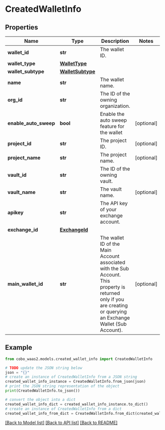 # CreatedWalletInfo


## Properties

Name | Type | Description | Notes
------------ | ------------- | ------------- | -------------
**wallet_id** | **str** | The wallet ID. | 
**wallet_type** | [**WalletType**](WalletType.md) |  | 
**wallet_subtype** | [**WalletSubtype**](WalletSubtype.md) |  | 
**name** | **str** | The wallet name. | 
**org_id** | **str** | The ID of the owning organization. | 
**enable_auto_sweep** | **bool** | Enable the auto sweep feature for the wallet | [optional] 
**project_id** | **str** | The project ID. | [optional] 
**project_name** | **str** | The project name. | [optional] 
**vault_id** | **str** | The ID of the owning vault. | 
**vault_name** | **str** | The vault name. | [optional] 
**apikey** | **str** | The API key of your exchange account. | 
**exchange_id** | [**ExchangeId**](ExchangeId.md) |  | 
**main_wallet_id** | **str** | The wallet ID of the Main Account associated with the Sub Account. This property is returned only if you are creating or querying an Exchange Wallet (Sub Account). | [optional] 

## Example

```python
from cobo_waas2.models.created_wallet_info import CreatedWalletInfo

# TODO update the JSON string below
json = "{}"
# create an instance of CreatedWalletInfo from a JSON string
created_wallet_info_instance = CreatedWalletInfo.from_json(json)
# print the JSON string representation of the object
print(CreatedWalletInfo.to_json())

# convert the object into a dict
created_wallet_info_dict = created_wallet_info_instance.to_dict()
# create an instance of CreatedWalletInfo from a dict
created_wallet_info_from_dict = CreatedWalletInfo.from_dict(created_wallet_info_dict)
```
[[Back to Model list]](../README.md#documentation-for-models) [[Back to API list]](../README.md#documentation-for-api-endpoints) [[Back to README]](../README.md)


